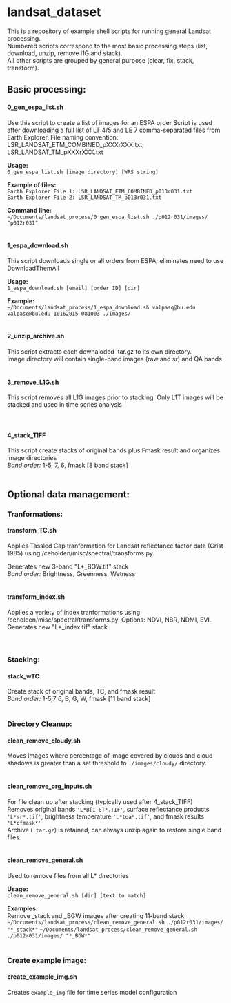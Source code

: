 # landsat_dataset
This is a repository of example shell scripts for running general Landsat processing. </br>
Numbered scripts correspond to the most basic processing steps (list, download, unzip, remove l1G and stack). </br>
All other scripts are grouped by general purpose (clear, fix, stack, transform). </br>

## Basic processing:
#### 0_gen_espa_list.sh
Use this script to create a list of images for an ESPA order Script is used after downloading a full list of LT 4/5 and LE 7 comma-separated files from Earth Explorer. File naming convention: LSR_LANDSAT_ETM_COMBINED_pXXXrXXX.txt; LSR_LANDSAT_TM_pXXXrXXX.txt

**Usage:**</br>
```0_gen_espa_list.sh [image directory] [WRS string]```

**Example of files:**</br>
```Earth Explorer File 1: LSR_LANDSAT_ETM_COMBINED_p013r031.txt```</br>
```Earth Explorer File 2: LSR_LANDSAT_TM_p013r031.txt```</br>

**Command line:** </br>
```~/Documents/landsat_process/0_gen_espa_list.sh ./p012r031/images/ "p012r031"```
<br>
<br>

#### 1_espa_download.sh
This script downloads single or all orders from ESPA; eliminates need to use DownloadThemAll

**Usage:** </br>
```1_espa_download.sh [email] [order ID] [dir]```

**Example:** </br>
```~/Documents/landsat_process/1_espa_download.sh valpasq@bu.edu valpasq@bu.edu-10162015-081003 ./images/```
<br>
<br>

#### 2_unzip_archive.sh
This script extracts each downaloded .tar.gz to its own directory. <br>
Image directory will contain single-band images (raw and sr) and QA bands
<br>
<br>

#### 3_remove_L1G.sh
This script removes all L1G images prior to stacking. Only L1T images will be stacked and used in time series analysis<br>
<br>
<br>

#### 4_stack_TIFF
This script create stacks of original bands plus Fmask result and organizes image directories <br> 
*Band order:* 1-5, 7, 6, fmask [8 band stack]
<br>
<br>


## Optional data management:

### Tranformations:

#### transform_TC.sh
Applies Tassled Cap tranformation for Landsat reflectance factor data (Crist 1985)
using /ceholden/misc/spectral/transforms.py.

Generates new 3-band "L*_BGW.tif" stack <br>
*Band order:* Brightness, Greenness, Wetness
<br>
<br>

#### transform_index.sh
Applies a variety of index tranformations using /ceholden/misc/spectral/transforms.py. 
Options: NDVI, NBR, NDMI, EVI.
Generates new "L*_index.tif" stack <br>
<br>
<br>


### Stacking:

#### stack_wTC
Create stack of original bands, TC, and fmask result <br>
*Band order:* 1-5,7 6, B, G, W, fmask [11 band stack]
<br>
<br>


### Directory Cleanup: 

#### clean_remove_cloudy.sh
Moves images where percentage of image covered by clouds and cloud shadows is greater than a set threshold to ```./images/cloudy/``` directory.
<br>
<br>

#### clean_remove_org_inputs.sh
For file clean up after stacking (typically used after 4_stack_TIFF) <br>
Removes original bands ```'L*B[1-8]*.TIF'```, surface reflectance products ```'L*sr*.tif'```, brightness temperature ```'L*toa*.tif'```, and fmask results ```'L*cfmask*'``` <br>
Archive (```.tar.gz```) is retained, can always unzip again to restore single band files.
<br> 
<br>

#### clean_remove_general.sh
Used to remove files from all L* directories <br>

**Usage:** </br>
```clean_remove_general.sh [dir] [text to match]```

**Examples:** </br>
Remove _stack and _BGW images after creating 11-band stack
```~/Documents/landsat_process/clean_remove_general.sh ./p012r031/images/ "*_stack*"```
```~/Documents/landsat_process/clean_remove_general.sh ./p012r031/images/ "*_BGW*"```
<br>
<br>


### Create example image:

#### create_example_img.sh
Creates ```example_img``` file for time series model configuration<br>





